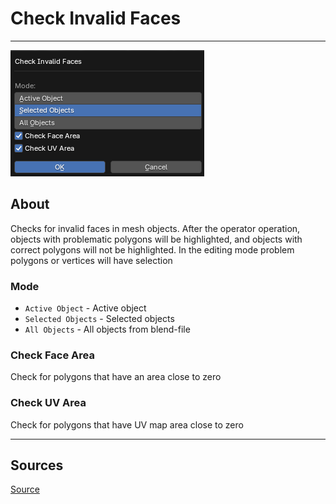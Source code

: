 # Check Invalid Faces

___

![alt text](images/operator-check-invalid-faces.png)

## About

Checks for invalid faces in mesh objects. After the operator operation, objects with problematic polygons will be highlighted, and objects with correct polygons will not be highlighted. In the editing mode problem polygons or vertices will have selection

### Mode

- `Active Object` - Active object
- `Selected Objects` - Selected objects
- `All Objects` - All objects from blend-file

### Check Face Area

Check for polygons that have an area close to zero

### Check UV Area

Check for polygons that have UV map area close to zero

___

## Sources

[Source](https://github.com/PavelBlend/blender-xray/wiki/Panel-Verify#check-invalid-faces)
